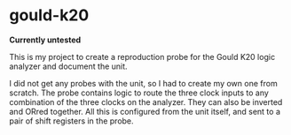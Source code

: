 # gould-k20

**Currently untested**

This is my project to create a reproduction probe for the Gould K20 logic analyzer and document the unit.

I did not get any probes with the unit, so I had to create my own one from scratch. 
The probe contains logic to route the three clock inputs to any combination of the three clocks on the analyzer. They can also be inverted and ORred together. All this is configured from the unit itself, and sent to a pair of shift registers in the probe. 


